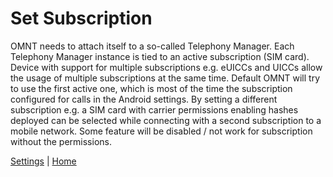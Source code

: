 # Set Subscription
OMNT needs to attach itself to a so-called Telephony Manager. Each Telephony Manager instance is tied to an active subscription (SIM card).
Device with support for multiple subscriptions e.g. eUICCs and UICCs allow the usage of multiple subscriptions at the same time. Default OMNT will try to use the
first active one, which is most of the time the subscription configured for calls in the Android settings. 
By setting a different subscription e.g. a SIM card with carrier permissions enabling hashes deployed can be selected while connecting with a second subscription to a
mobile network. Some feature will be disabled / not work for subscription without the permissions.


[Settings](settings.md) | [Home](../OpenMobileNetworkToolkit.md)